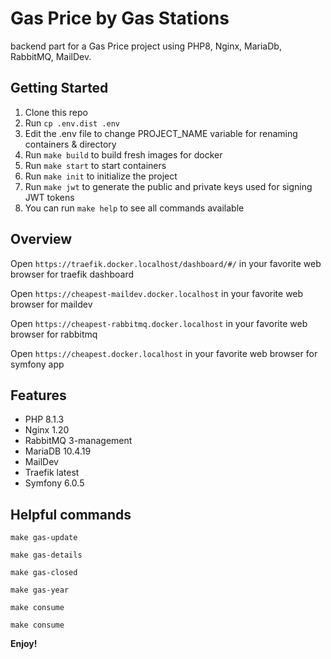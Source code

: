 # Gas Price by Gas Stations

backend part for a Gas Price project using PHP8, Nginx, MariaDb, RabbitMQ, MailDev.

## Getting Started

1. Clone this repo
2. Run `cp .env.dist .env`
3. Edit the .env file to change PROJECT_NAME variable for renaming containers & directory
4. Run `make build` to build fresh images for docker
4. Run `make start` to start containers
4. Run `make init` to initialize the project
4. Run `make jwt` to generate the public and private keys used for signing JWT tokens
5. You can run `make help` to see all commands available

## Overview

Open `https://traefik.docker.localhost/dashboard/#/` in your favorite web browser for traefik dashboard

Open `https://cheapest-maildev.docker.localhost` in your favorite web browser for maildev

Open `https://cheapest-rabbitmq.docker.localhost` in your favorite web browser for rabbitmq

Open `https://cheapest.docker.localhost` in your favorite web browser for symfony app

## Features

* PHP 8.1.3
* Nginx 1.20
* RabbitMQ 3-management
* MariaDB 10.4.19
* MailDev
* Traefik latest
* Symfony 6.0.5

## Helpful commands

`make gas-update`

`make gas-details`

`make gas-closed`

`make gas-year`

`make consume`

`make consume`

**Enjoy!**
